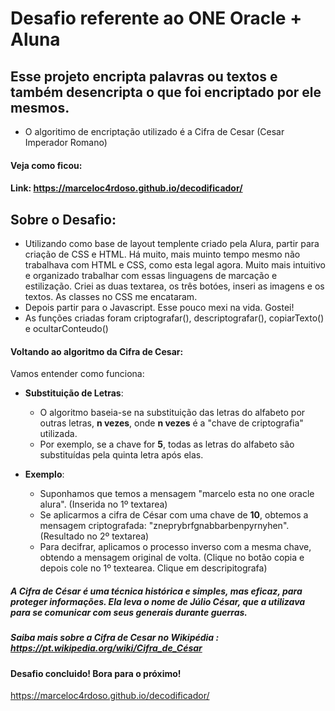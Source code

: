 # Desafio referente ao ONE Oracle + Aluna
## Esse projeto encripta palavras ou textos e também desencripta o que foi encriptado por ele mesmos. 
- O algoritimo de encriptação utilizado é a Cifra de Cesar (Cesar Imperador Romano)
#### Veja como ficou:
#### Link: https://marceloc4rdoso.github.io/decodificador/

## Sobre o Desafio:
- Utilizando como base de layout templente criado pela Alura, partir para criação de CSS e HTML. Há muito, mais muinto tempo mesmo não trabalhava com HTML e CSS, como esta legal agora. Muito mais intuitivo e organizado trabalhar com essas linguagens de marcação e estilização.
  Criei as duas textarea, os três botóes, inseri as imagens e os textos. As classes no CSS me encataram.
- Depois partir para o Javascript. Esse pouco mexi na vida. Gostei!
- As funções criadas foram criptografar(), descriptografar(), copiarTexto() e ocultarConteudo()
#### Voltando ao algoritmo da Cifra de Cesar:
Vamos entender como funciona:
- **Substituição de Letras**:
   - O algoritmo baseia-se na substituição das letras do alfabeto por outras letras, **n vezes**, onde **n vezes** é a "chave de criptografia" utilizada.
   - Por exemplo, se a chave for **5**, todas as letras do alfabeto são substituídas pela quinta letra após elas.

- **Exemplo**:
   - Suponhamos que temos a mensagem "marcelo esta no one oracle alura". (Inserida no 1º textarea)
   - Se aplicarmos a cifra de César com uma chave de **10**, obtemos a mensagem criptografada: "zneprybrfgnabbarbenpyrnyhen". (Resultado no 2º textarea)
   - Para decifrar, aplicamos o processo inverso com a mesma chave, obtendo a mensagem original de volta. (Clique no botão copia e depois cole no 1º textearea. Clique em descripitografa)

##### A Cifra de César é uma técnica histórica e simples, mas eficaz, para proteger informações. Ela leva o nome de Júlio César, que a utilizava para se comunicar com seus generais durante guerras.
##### Saiba mais sobre a Cifra de Cesar no Wikipédia : https://pt.wikipedia.org/wiki/Cifra_de_César
#### Desafio concluido! Bora para o próximo!

https://marceloc4rdoso.github.io/decodificador/





